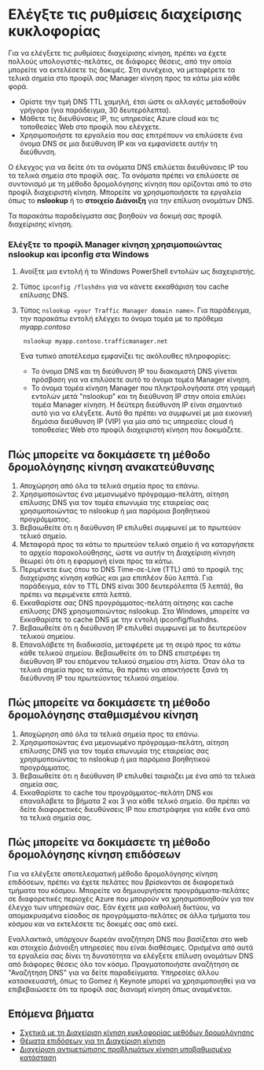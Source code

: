 <properties
    pageTitle="Δοκιμές ρυθμίσεις διαχείρισης κίνηση | Microsoft Azure"
    description="Σε αυτό το άρθρο θα σας βοηθήσει να ελέγξετε τις ρυθμίσεις διαχείρισης κυκλοφορίας"
    services="traffic-manager"
    documentationCenter=""
    authors="sdwheeler"
    manager="carmonm"
    editor=""
/>
<tags
    ms.service="traffic-manager"
    ms.devlang="na"
    ms.topic="article"
    ms.tgt_pltfrm="na"
    ms.workload="infrastructure-services"
    ms.date="10/11/2016"
    ms.author="sewhee"
/>

# <a name="test-your-traffic-manager-settings"></a>Ελέγξτε τις ρυθμίσεις διαχείρισης κυκλοφορίας

Για να ελέγξετε τις ρυθμίσεις διαχείρισης κίνηση, πρέπει να έχετε πολλούς υπολογιστές-πελάτες, σε διάφορες θέσεις, από την οποία μπορείτε να εκτελέσετε τις δοκιμές. Στη συνέχεια, να μεταφέρετε τα τελικά σημεία στο προφίλ σας Manager κίνηση προς τα κάτω μία κάθε φορά.

* Ορίστε την τιμή DNS TTL χαμηλή, έτσι ώστε οι αλλαγές μεταδοθούν γρήγορα (για παράδειγμα, 30 δευτερόλεπτα).
* Μάθετε τις διευθύνσεις IP, τις υπηρεσίες Azure cloud και τις τοποθεσίες Web στο προφίλ που ελέγχετε.
* Χρησιμοποιήστε τα εργαλεία που σας επιτρέπουν να επιλύσετε ένα όνομα DNS σε μια διεύθυνση IP και να εμφανίσετε αυτήν τη διεύθυνση.

Ο έλεγχος για να δείτε ότι τα ονόματα DNS επιλύεται διευθύνσεις IP του τα τελικά σημεία στο προφίλ σας. Τα ονόματα πρέπει να επιλύσετε σε συντονισμό με τη μέθοδο δρομολόγησης κίνηση που ορίζονται από το στο προφίλ διαχειριστή κίνηση. Μπορείτε να χρησιμοποιήσετε τα εργαλεία όπως το **nslookup** ή το **στοιχείο Διάνοιξη** για την επίλυση ονομάτων DNS.

Τα παρακάτω παραδείγματα σας βοηθούν να δοκιμή σας προφίλ διαχείρισης κίνηση.

### <a name="check-traffic-manager-profile-using-nslookup-and-ipconfig-in-windows"></a>Ελέγξτε το προφίλ Manager κίνηση χρησιμοποιώντας nslookup και ipconfig στα Windows

1. Ανοίξτε μια εντολή ή το Windows PowerShell εντολών ως διαχειριστής.
2. Τύπος `ipconfig /flushdns` για να κάνετε εκκαθάριση του cache επίλυσης DNS.
3. Τύπος `nslookup <your Traffic Manager domain name>`. Για παράδειγμα, την παρακάτω εντολή ελέγχει το όνομα τομέα με το πρόθεμα *myapp.contoso*

        nslookup myapp.contoso.trafficmanager.net

    Ένα τυπικό αποτέλεσμα εμφανίζει τις ακόλουθες πληροφορίες:

    * Το όνομα DNS και τη διεύθυνση IP του διακομιστή DNS γίνεται πρόσβαση για να επιλύσετε αυτό το όνομα τομέα Manager κίνηση.
    * Το όνομα τομέα κίνηση Manager που πληκτρολογήσατε στη γραμμή εντολών μετά "nslookup" και τη διεύθυνση IP στην οποία επιλύει τομέα Manager κίνηση. Η δεύτερη διεύθυνση IP είναι σημαντικό αυτό για να ελέγξετε. Αυτό θα πρέπει να συμφωνεί με μια εικονική δημόσια διεύθυνση IP (VIP) για μία από τις υπηρεσίες cloud ή τοποθεσίες Web στο προφίλ διαχειριστή κίνηση που δοκιμάζετε.

## <a name="how-to-test-the-failover-traffic-routing-method"></a>Πώς μπορείτε να δοκιμάσετε τη μέθοδο δρομολόγησης κίνηση ανακατεύθυνσης

1. Αποχώρηση από όλα τα τελικά σημεία προς τα επάνω.
2. Χρησιμοποιώντας ένα μεμονωμένο πρόγραμμα-πελάτη, αίτηση επίλυσης DNS για τον τομέα επωνυμία της εταιρείας σας χρησιμοποιώντας το nslookup ή μια παρόμοια βοηθητικού προγράμματος.
3. Βεβαιωθείτε ότι η διεύθυνση IP επιλυθεί συμφωνεί με το πρωτεύον τελικό σημείο.
4. Μεταφορά προς τα κάτω το πρωτεύον τελικό σημείο ή να καταργήσετε το αρχείο παρακολούθησης, ώστε να αυτήν τη Διαχείριση κίνηση θεωρεί ότι ότι η εφαρμογή είναι προς τα κάτω.
5. Περιμένετε έως ότου το DNS Time-σε-Live (TTL) από το προφίλ της διαχείρισης κίνηση καθώς και μια επιπλέον δύο λεπτά. Για παράδειγμα, εάν το TTL DNS είναι 300 δευτερόλεπτα (5 λεπτά), θα πρέπει να περιμένετε επτά λεπτά.
6. Εκκαθαρίστε σας DNS προγράμματος-πελάτη αίτησης και cache επίλυσης DNS χρησιμοποιώντας nslookup. Στα Windows, μπορείτε να Εκκαθαρίστε το cache DNS με την εντολή ipconfig/flushdns.
7. Βεβαιωθείτε ότι η διεύθυνση IP επιλυθεί συμφωνεί με το δευτερεύον τελικού σημείου.
8. Επαναλάβετε τη διαδικασία, μεταφέρετε με τη σειρά προς τα κάτω κάθε τελικού σημείου. Βεβαιωθείτε ότι το DNS επιστρέφει τη διεύθυνση IP του επόμενου τελικού σημείου στη λίστα. Όταν όλα τα τελικά σημεία προς τα κάτω, θα πρέπει να αποκτήσετε ξανά τη διεύθυνση IP του πρωτεύοντος τελικού σημείου.

## <a name="how-to-test-the-weighted-traffic-routing-method"></a>Πώς μπορείτε να δοκιμάσετε τη μέθοδο δρομολόγησης σταθμισμένου κίνηση

1. Αποχώρηση από όλα τα τελικά σημεία προς τα επάνω.
2. Χρησιμοποιώντας ένα μεμονωμένο πρόγραμμα-πελάτη, αίτηση επίλυσης DNS για τον τομέα επωνυμία της εταιρείας σας χρησιμοποιώντας το nslookup ή μια παρόμοια βοηθητικού προγράμματος.
3. Βεβαιωθείτε ότι η διεύθυνση IP επιλυθεί ταιριάζει με ένα από τα τελικά σημεία σας.
4. Εκκαθαρίστε το cache του προγράμματος-πελάτη DNS και επαναλάβετε τα βήματα 2 και 3 για κάθε τελικό σημείο. Θα πρέπει να δείτε διαφορετικές διευθύνσεις IP που επιστράφηκε για κάθε ένα από τα τελικά σημεία σας.

## <a name="how-to-test-the-performance-traffic-routing-method"></a>Πώς μπορείτε να δοκιμάσετε τη μέθοδο δρομολόγησης κίνηση επιδόσεων

Για να ελέγξετε αποτελεσματική μέθοδο δρομολόγησης κίνηση επιδόσεων, πρέπει να έχετε πελάτες που βρίσκονται σε διαφορετικά τμήματα του κόσμου. Μπορείτε να δημιουργήσετε προγράμματα-πελάτες σε διαφορετικές περιοχές Azure που μπορούν να χρησιμοποιηθούν για τον έλεγχο των υπηρεσιών σας. Εάν έχετε μια καθολική δικτύου, να απομακρυσμένα είσοδος σε προγράμματα-πελάτες σε άλλα τμήματα του κόσμου και να εκτελέσετε τις δοκιμές σας από εκεί.

Εναλλακτικά, υπάρχουν δωρεάν αναζήτηση DNS που βασίζεται στο web και στοιχείο Διάνοιξη υπηρεσίες που είναι διαθέσιμες. Ορισμένα από αυτά τα εργαλεία σας δίνει τη δυνατότητα να ελέγξετε επίλυση ονομάτων DNS από διάφορες θέσεις όλο τον κόσμο. Πραγματοποιήστε αναζήτηση σε "Αναζήτηση DNS" για να δείτε παραδείγματα. Υπηρεσίες άλλου κατασκευαστή, όπως το Gomez ή Keynote μπορεί να χρησιμοποιηθεί για να επιβεβαιώσετε ότι τα προφίλ σας διανομή κίνηση όπως αναμένεται.

## <a name="next-steps"></a>Επόμενα βήματα

* [Σχετικά με τη Διαχείριση κίνηση κυκλοφορίας μεθόδων δρομολόγησης](traffic-manager-routing-methods.md)
* [Θέματα επιδόσεων για τη Διαχείριση κίνηση](traffic-manager-performance-considerations.md)
* [Διαχείριση αντιμετώπισης προβλημάτων κίνηση υποβαθμισμένο κατάσταση](traffic-manager-troubleshooting-degraded.md)




